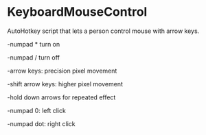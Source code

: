 # KeyboardMouseControl
AutoHotkey script that lets a person control mouse with arrow keys. 

-numpad * turn on

-numpad / turn off

-arrow keys: precision pixel movement

-shift arrow keys: higher pixel movement

-hold down arrows for repeated effect

-numpad 0: left click

-numpad dot: right click

